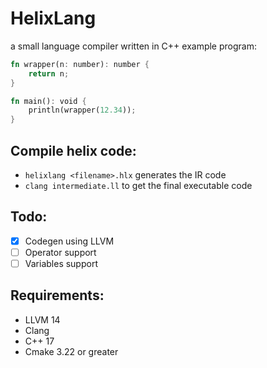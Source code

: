 # HelixLang
a small language compiler written in C++
example program:
```rs
fn wrapper(n: number): number {
    return n;
}

fn main(): void {
    println(wrapper(12.34));
}
```

## Compile helix code:
- `helixlang <filename>.hlx` generates the IR code
- `clang intermediate.ll` to get the final executable code
## Todo:
- [x] Codegen using LLVM
- [ ] Operator support
- [ ] Variables support

## Requirements:
- LLVM 14
- Clang
- C++ 17
- Cmake 3.22 or greater

